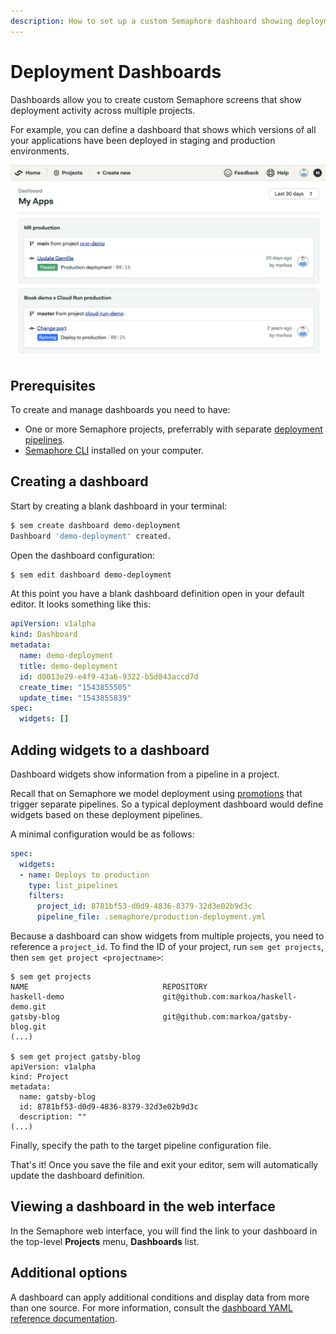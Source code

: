```yaml
---
description: How to set up a custom Semaphore dashboard showing deployments across selected projects.
---
```


# Deployment Dashboards

Dashboards allow you to create custom Semaphore screens that show deployment
activity across multiple projects.

For example, you can define a dashboard that shows which versions of all your
applications have been deployed in staging and production environments.

![Deployment dashboard Semaphore](deployment-dashboards/deployment-dashboard-example.png)

## Prerequisites

To create and manage dashboards you need to have:

- One or more Semaphore projects, preferrably with separate [deployment pipelines][promotions].
- [Semaphore CLI][sem-cli] installed on your computer.

## Creating a dashboard

Start by creating a blank dashboard in your terminal:

``` bash
$ sem create dashboard demo-deployment
Dashboard 'demo-deployment' created.
```

Open the dashboard configuration:

``` bash
$ sem edit dashboard demo-deployment
```

At this point you have a blank dashboard definition open in your default editor.
It looks something like this:

``` yaml
apiVersion: v1alpha
kind: Dashboard
metadata:
  name: demo-deployment
  title: demo-deployment
  id: d0013e29-e4f9-43a6-9322-b5d843accd7d
  create_time: "1543855505"
  update_time: "1543855839"
spec:
  widgets: []
```

## Adding widgets to a dashboard

Dashboard widgets show information from a pipeline in a project.

Recall that on Semaphore we model deployment using [promotions][promotions] that
trigger separate pipelines. So a typical deployment dashboard would define
widgets based on these deployment pipelines.

A minimal configuration would be as follows:

``` yaml
spec:
  widgets:
  - name: Deploys to production
    type: list_pipelines
    filters:
      project_id: 8781bf53-d0d9-4836-8379-32d3e02b9d3c
      pipeline_file: .semaphore/production-deployment.yml
```

Because a dashboard can show widgets from multiple projects, you need to
reference a `project_id`. To find the ID of your project, run `sem get projects`,
then `sem get project <projectname>`:

```
$ sem get projects
NAME                              REPOSITORY
haskell-demo                      git@github.com:markoa/haskell-demo.git
gatsby-blog                       git@github.com:markoa/gatsby-blog.git
(...)

$ sem get project gatsby-blog
apiVersion: v1alpha
kind: Project
metadata:
  name: gatsby-blog
  id: 8781bf53-d0d9-4836-8379-32d3e02b9d3c
  description: ""
(...)
```

Finally, specify the path to the target pipeline configuration file.

That's it! Once you save the file and exit your editor, sem will automatically
update the dashboard definition.

## Viewing a dashboard in the web interface

In the Semaphore web interface, you will find the link to your dashboard in the
top-level **Projects** menu, **Dashboards** list.

## Additional options

A dashboard can apply additional conditions and display data from more than one
source. For more information, consult the
[dashboard YAML reference documentation][dashboard-ref].

[sem-cli]: ../reference/sem-command-line-tool.md
[promotions]: ../essentials/deploying-with-promotions.md
[dashboard-ref]: ../reference/dashboards-yaml-reference.md
